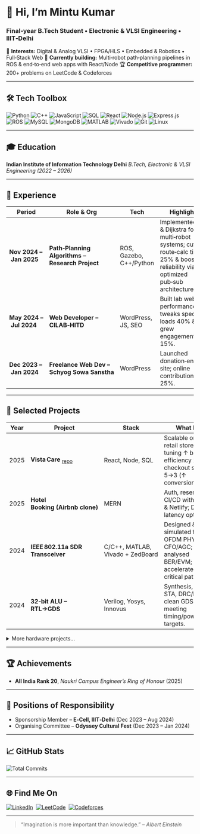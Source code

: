 # 👋 Hi, I’m **Mintu Kumar**

### Final‑year B.Tech Student • Electronic & VLSI Engineering • IIIT‑Delhi

🔭 **Interests:** Digital & Analog VLSI • FPGA/HLS • Embedded & Robotics • Full‑Stack Web
🚀 **Currently building:** Multi‑robot path‑planning pipelines in ROS & end‑to‑end web apps with React/Node
🏆 **Competitive programmer:** 200+ problems on LeetCode & Codeforces

---

## 🛠️ Tech Toolbox

![Python](https://img.shields.io/badge/Python-3776AB?logo=python\&style=for-the-badge)
![C++](https://img.shields.io/badge/C++-00599C?logo=c%2B%2B\&style=for-the-badge)
![JavaScript](https://img.shields.io/badge/JavaScript-F7DF1E?logo=javascript\&style=for-the-badge)
![SQL](https://img.shields.io/badge/SQL-4479A1?logo=mysql\&style=for-the-badge)
![React](https://img.shields.io/badge/React-20232A?logo=react\&style=for-the-badge)
![Node.js](https://img.shields.io/badge/Node.js-339933?logo=node.js\&style=for-the-badge)
![Express.js](https://img.shields.io/badge/Express.js-000000?logo=express\&style=for-the-badge)
![ROS](https://img.shields.io/badge/ROS-DARK?logo=ros\&style=for-the-badge)
![MySQL](https://img.shields.io/badge/MySQL-4479A1?logo=mysql\&style=for-the-badge)
![MongoDB](https://img.shields.io/badge/MongoDB-47A248?logo=mongodb\&style=for-the-badge)
![MATLAB](https://img.shields.io/badge/MATLAB-0076A8?logo=mathworks\&style=for-the-badge)
![Vivado](https://img.shields.io/badge/Vivado-FFB500?style=for-the-badge)
![Git](https://img.shields.io/badge/Git-F05032?logo=git\&style=for-the-badge)
![Linux](https://img.shields.io/badge/Linux-FCC624?logo=linux\&style=for-the-badge)

---

## 🎓 Education

**Indian Institute of Information Technology Delhi**
*B.Tech, Electronic & VLSI Engineering (2022 – 2026)* 

---

## 💼 Experience

| Period                  | Role & Org                                      | Tech                    | Highlights                                                                                                                            |
| ----------------------- | ----------------------------------------------- | ----------------------- | ------------------------------------------------------------------------------------------------------------------------------------- |
| **Nov 2024 – Jan 2025** | **Path‑Planning Algorithms – Research Project** | ROS, Gazebo, C++/Python | Implemented A\* & Dijkstra for multi‑robot systems; cut route‑calc time 25% & boosted reliability via optimized pub‑sub architecture. |
| **May 2024 – Jul 2024** | **Web Developer – CILAB‑HITD**                  | WordPress, JS, SEO      | Built lab website; performance tweaks sped loads 40% & grew engagement 15%.                                                           |
| **Dec 2023 – Jan 2024** | **Freelance Web Dev – Schyog Sowa Sanstha**     | WordPress               | Launched donation‑enabled site; online contributions up 25%.                                                                          |

---

## 🚀 Selected Projects

| Year | Project                                                                     | Stack                            | What I did                                                                                                     |
| ---- | --------------------------------------------------------------------------- | -------------------------------- | -------------------------------------------------------------------------------------------------------------- |
| 2025 | **Vista Care** <sub>[repo](https://github.com/MINTU296/Vistacare.com)</sub> | React, Node, SQL                 | Scalable online retail store; query tuning ↑ backend efficiency 25%, checkout steps ↓ 5→3 (↑ conversions 10%). |
| 2025 | **Hotel Booking (Airbnb clone)**                                            | MERN                             | Auth, reservations, CI/CD with Vercel & Netlify; DB latency optimized.                                         |
| 2024 | **IEEE 802.11a SDR Transceiver**                                            | C/C++, MATLAB, Vivado + ZedBoard | Designed & simulated full OFDM PHY incl. CFO/AGC; analysed BER/EVM; accelerated critical paths in PL.          |
| 2024 | **32‑bit ALU – RTL→GDS**                                                    | Verilog, Yosys, Innovus          | Synthesis, P\&R, STA, DRC/LVS clean GDSII meeting timing/power/area targets.                                   |

<details>
<summary>More hardware projects…</summary>

* **AOI33 Complex vs. Non‑complex Gate Layouts (65 nm)** – Compared delay/area trade‑offs.
* **8T 2‑RW SRAM Array (65 nm)** – Custom I/O, precharge & write drivers meeting PVT corner specs.

</details>

---

## 🏆 Achievements

* **All India Rank 20**, *Naukri Campus Engineer’s Ring of Honour* (2025)

---

## 👥 Positions of Responsibility

* Sponsorship Member – **E‑Cell, IIIT‑Delhi** (Dec 2023 – Aug 2024)
* Organising Committee – **Odyssey Cultural Fest** (Dec 2023 – Jan 2024)

---

## 📈 GitHub Stats
![Total Commits](https://github-readme-stats.vercel.app/api?username=MINTU296\&include_all_commits=true\&show_icons=true\&theme=radical)

---

## 🌐 Find Me On

[![LinkedIn](https://img.shields.io/badge/LinkedIn-0A66C2?logo=linkedin\&style=for-the-badge)](https://www.linkedin.com/in/mintu-kumar-a748a325b/) 
[![LeetCode](https://img.shields.io/badge/LeetCode-FFA116?logo=leetcode\&style=for-the-badge)](https://leetcode.com/u/mintu_m07/) 
[![Codeforces](https://img.shields.io/badge/Codeforces-1F8ACB?logo=codeforces\&style=for-the-badge)](https://codeforces.com/profile/mintu_007/) 

---

> “Imagination is more important than knowledge.” – *Albert Einstein*
